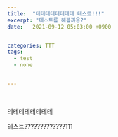 ```yaml
---
title:  "테테테테테테테테 테스트!!!"
excerpt: "테스트를 해볼까용?"
date:   2021-09-12 05:03:00 +0900


categories: TTT
tags:
  - test
  - none


---
```


<br/>

테테테테테테테테

테스트?????????????111

### 

